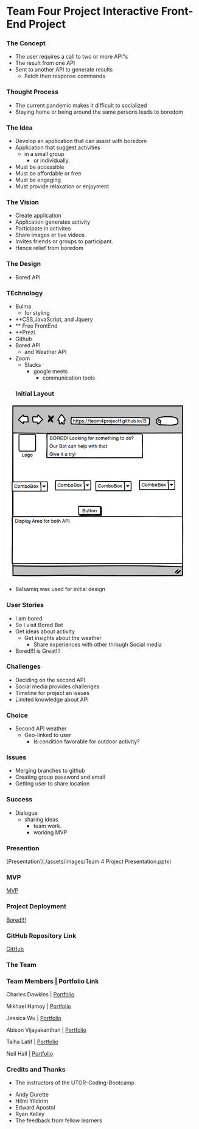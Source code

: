 # Team Four Project Interactive Front-End Project
### The Concept 
- The user requires a call to two or more API"s
- The result from one API 
- Sent to another API to generate results
  - Fetch then response commands
### Thought Process 
- The current pandemic makes it difficult to socialized
- Staying home or being around the same persons leads to boredom
### The Idea
- Develop an application that can assist with boredom
- Application that suggest activities
    - in a small group 
        - or individually.
- Must be accessible
- Must be affordable or free
- Must be engaging 
- Must provide relaxation or enjoyment
### The Vision 
- Create application
- Application generates activity
- Participate in activites
- Share images or live videos  
- Invites friends or groups to participant.
- Hence relief from boredom
### The Design 
- Bored API
### TEchnology
- Bulma 
   - for styling
- **CSS,JavaScript, and Jquery
- ** Free FrontEnd
- **Prezi 
- Github 
- Bored API 
   - and Weather API
- Zoom 
    - Slacks
        - google meets 
            - communication tools 
  ### Initial Layout          
![Initial Layout](./assets/images/pageLayout.png)
- Balsamiq was used for initial design
### User Stories
- I am bored 
 - So I visit Bored Bot
  - Get ideas about activity
    - Get insights about the weather
      - Share experiences with other through Social media
- Bored!!! is Great!!!
### Challenges 
- Deciding on the second API
- Social media provides challenges  
- Timeline for project an issues 
- Limited knowledge about API
### Choice
- Second API weather 
  - Geo-linked to user 
    - Is condition favorable for outdoor activity?
### Issues
- Merging branches to github
- Creating group password and email
- Getting user to share location
### Success 
- Dialogue
   - sharing ideas 
     - team work.
      - working MVP

### Presention
[Presentation](./assets/images/Team 4 Project Presentation.pptx)

### MVP 
[MVP](https://team4project1.github.io/Bored/)

### Project Deployment
[Bored!!!](https://team4project1.github.io/Bored/)

### GitHub Repository Link 
[GitHub](https://github.com/Team4project1/Bored)
### The Team
### Team Members |   Portfolio Link

Charles Dawkins  | [Portfolio](https://github.com/DawkC)

Mikhael Hamoy    | [Portfolio](https://github.com/mikhaelhamoy)

Jessica Wu       | [Portfolio](https://github.com/jessibewu)

Abison Vijayakanthan | [Portfolio](https://github.com/akvijaya)

Talha Latif      | [Portfolio](https://github.com/Talha636)

Neil Hall        | [Portfolio](https://jahneo.github.io/Portfolio/)

### Credits and Thanks
* The instructors of the UTOR-Coding-Bootcamp
- Andy Durette
- Hilmi Yildirim
- Edward Apostol
- Ryan Kelley
- The feedback from fellow learners
